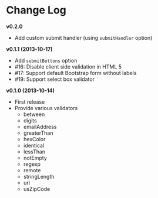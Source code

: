 # Change Log

__v0.2.0__
* Add custom submit handler (using ```submitHandler``` option)

__v0.1.1 (2013-10-17)__
* Add ```submitButtons``` option
* #16: Disable client side validation in HTML 5
* #17: Support default Bootstrap form without labels
* #19: Support select box validator

__v0.1.0 (2013-10-14)__
* First release
* Provide various validators
    - between
    - digits
    - emailAddress
    - greaterThan
    - hexColor
    - identical
    - lessThan
    - notEmpty
    - regexp
    - remote
    - stringLength
    - uri
    - usZipCode